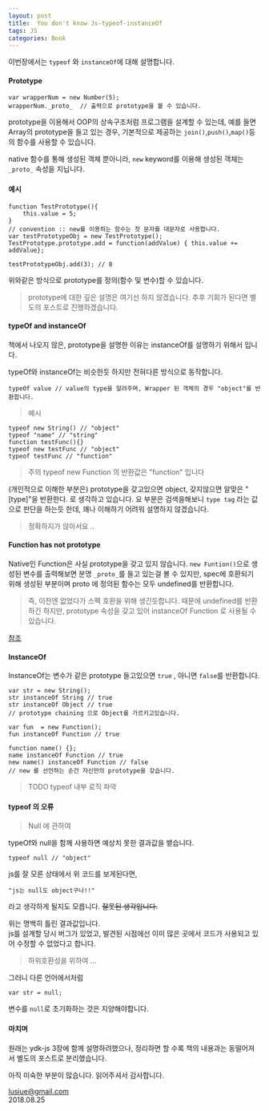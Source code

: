 ```yaml
---
layout: post
title:  You don't know Js-typeof-instanceOf
tags: JS
categories: Book
---
```


이번장에서는 `typeof` 와 `instanceOf`에 대해 설명합니다.


#### Prototype

	var wrapperNum = new Number(5);
	wrapperNum._proto_  // 출력으로 prototype을 볼 수 있습니다.

prototype을 이용해서 OOP의 상속구조처럼 프로그램을 설계할 수 있는데,
예를 들면 Array의 prototype을 들고 있는 경우, 기본적으로 제공하는 `join()`,`push()`,`map()`등의 함수를 사용할 수 있습니다.

native 함수를 통해 생성된 객체 뿐아니라, `new` keyword를 이용해 생성된 객체는 `_proto_` 속성을 지닙니다.

#### 예시

	function TestPrototype(){
		this.value = 5;
	}
	// convention :: new를 이용하는 함수는 첫 문자를 대문자로 사용합니다.  
	var testPrototypeObj = new TestPrototype();
	TestPrototype.prototype.add = function(addValue) { this.value += addValue};

	testPrototypeObj.add(3); // 8

위와같은 방식으로 prototype를 정의(함수 및 변수)할 수 있습니다.


> prototype에 대한 깊은 설명은 여기선 하지 않겠습니다.
> 추후 기회가 된다면 별도의 포스트로 진행하겠습니다.


#### typeOf and instanceOf

책에서 나오지 않은, prototype을 설명한 이유는 instanceOf를 설명하기 위해서 입니다.

typeOf와 instanceOf는 비슷한듯 하지만 전혀다른 방식으로 동작합니다.

	typeOf value // value의 type을 알려주며, Wrapper 된 객체의 경우 "object"를 반환합니다.

> 예시

	typeof new String() // "object"
	typeof "name" // "string"
	function testFunc(){}
	typeof new testFunc // "object"
	typeof testFunc // "function"

> 주의 typeof new Function 의 반환값은 "function" 입니다

(개인적으로 이해한 부분은) prototype을 갖고있으면 object, 갖지않으면 알맞은 "[type]"을 반환한다. 로 생각하고 있습니다.
요 부분은 검색을해보니 `type tag` 라는 값으로 판단을 하는듯 한데, 꽤나 이해하기 어려워 설명하지 않겠습니다.

> 정확하지가 않아서요 ..

#### Function has not prototype

Native인 Function은 사실 prototype을 갖고 있지 않습니다.
`new Funtion()`으로 생성된 변수를 출력해보면 분명 `_proto_`를 들고 있는걸 볼 수 있지만, spec에 호환되기 위해 생성된 부분이며 proto 에 정의된 함수는 모두 undefined를 반환합니다.

> 즉, 이전엔 없었다가 스펙 호환을 위해 생긴듯합니다.
> 때문에 undefined를 반환하긴 하지만, prototype 속성을 갖고 있어  instanceOf Function 로 사용될 수 있습니다.


[참조](http://www.ecma-international.org/ecma-262/6.0/#sec-properties-of-the-function-prototype-object)

#### InstanceOf

InstanceOf는 변수가 같은 prototype 들고있으면 `true` , 아니면 `false`를 반환합니다.

	var str = new String();
	str instanceOf String // true
	str instanceOf Object // true
	// prototype chaining 으로 Object를 가르키고있습니다.

	var fun  = new Function();
	fun instanceOf Function // true

	function name() {};
	name instanceOf Function // true
	new name() instanceOf Function // false
	// new 를 선언하는 순간 자신만의 prototype을 갖습니다.

> TODO typeof 내부 로직 파악

#### typeof 의 오류

> Null 에 관하여

typeOf와 null을 함께 사용하면 예상치 못한 결과값을 뱉습니다.

	typeof null // "object"

js를 잘 모른 상태에서 위 코드를 보게된다면,

	"js는 null도 object구나!!"

라고 생각하게 될지도 모릅니다.  ~~잘못된 생각입니다.~~

위는 명백히 틀린 결과값입니다.  
js를 설계할 당시 버그가 있었고, 발견된 시점에선 이미 많은 곳에서 코드가 사용되고 있어 수정할 수 없었다고 합니다.

> 하위호환성을 위하여 ...

그러니 다른 언어에서처럼

	var str = null;

변수를 `null`로 초기화하는 것은 지양해야합니다.


#### 마치며

원래는 ydk-js 3장에 함께 설명하려했으나, 정리하면 할 수록 책의 내용과는 동떨어져서 별도의 포스트로 분리했습니다.

아직 미숙한 부분이 많습니다.
읽어주셔서 감사합니다.

lusiue@gmail.com  
2018.08.25  
